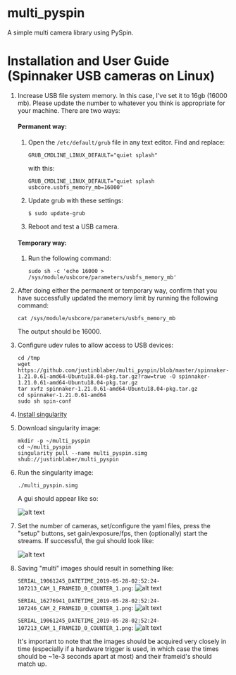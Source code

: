 # multi_pyspin
A simple multi camera library using PySpin.

# Installation and User Guide (Spinnaker USB cameras on Linux)

1) Increase USB file system memory. In this case, I've set it to 16gb (16000 mb). Please update the number to whatever you think is appropriate for your machine. There are two ways:

   #### Permanent way:

   1. Open the `/etc/default/grub` file in any text editor. Find and replace:
    
      `GRUB_CMDLINE_LINUX_DEFAULT="quiet splash"`
    
      with this:
   
      `GRUB_CMDLINE_LINUX_DEFAULT="quiet splash usbcore.usbfs_memory_mb=16000"`

   2. Update grub with these settings:

      `$ sudo update-grub`

   3. Reboot and test a USB camera.

   #### Temporary way:

   1. Run the following command:

      `sudo sh -c 'echo 16000 > /sys/module/usbcore/parameters/usbfs_memory_mb'`

2) After doing either the permanent or temporary way, confirm that you have successfully updated the memory limit by running the following command:

   `cat /sys/module/usbcore/parameters/usbfs_memory_mb`
   
   The output should be 16000.
   
3) Configure udev rules to allow access to USB devices:
   
   ```
   cd /tmp
   wget https://github.com/justinblaber/multi_pyspin/blob/master/spinnaker-1.21.0.61-amd64-Ubuntu18.04-pkg.tar.gz?raw=true -O spinnaker-1.21.0.61-amd64-Ubuntu18.04-pkg.tar.gz
   tar xvfz spinnaker-1.21.0.61-amd64-Ubuntu18.04-pkg.tar.gz
   cd spinnaker-1.21.0.61-amd64
   sudo sh spin-conf
   ```

4) [Install singularity](https://singularity.lbl.gov/install-linux)

5) Download singularity image:

   ```
   mkdir -p ~/multi_pyspin
   cd ~/multi_pyspin
   singularity pull --name multi_pyspin.simg shub://justinblaber/multi_pyspin
   ```
 
6) Run the singularity image:

   `./multi_pyspin.simg`
   
   A gui should appear like so:

   ![alt text](https://i.imgur.com/FYtCHwb.png)
   
7) Set the number of cameras, set/configure the yaml files, press the "setup" buttons, set gain/exposure/fps, then (optionally) start the streams. If successful, the gui should look like:

   ![alt text](https://i.imgur.com/vxUgBHn.png)
   
8) Saving "multi" images should result in something like:

   `SERIAL_19061245_DATETIME_2019-05-28-02:52:24-107213_CAM_1_FRAMEID_0_COUNTER_1.png`:
    ![alt text](https://i.imgur.com/3YPqKrA.jpg)
    
   `SERIAL_16276941_DATETIME_2019-05-28-02:52:24-107246_CAM_2_FRAMEID_0_COUNTER_1.png`:
    ![alt text](https://i.imgur.com/MFy3Mz9.jpg)
    
   `SERIAL_19061245_DATETIME_2019-05-28-02:52:24-107213_CAM_1_FRAMEID_0_COUNTER_1.png`:
    ![alt text](https://i.imgur.com/7ESetYr.jpg)
    
   It's important to note that the images should be acquired very closely in time (especially if a hardware trigger is used, in which case the times should be ~1e-3 seconds apart at most) and their frameid's should match up.  

   
